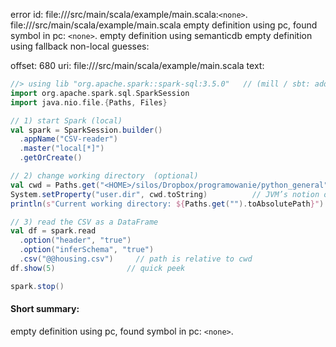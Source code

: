 error id: file://<WORKSPACE>/src/main/scala/example/main.scala:`<none>`.
file://<WORKSPACE>/src/main/scala/example/main.scala
empty definition using pc, found symbol in pc: `<none>`.
empty definition using semanticdb
empty definition using fallback
non-local guesses:

offset: 680
uri: file://<WORKSPACE>/src/main/scala/example/main.scala
text:
```scala
//> using lib "org.apache.spark::spark-sql:3.5.0"   // (mill / sbt: add to build)
import org.apache.spark.sql.SparkSession
import java.nio.file.{Paths, Files}

// 1) start Spark (local)
val spark = SparkSession.builder()
  .appName("CSV-reader")
  .master("local[*]")
  .getOrCreate()

// 2) change working directory  (optional)
val cwd = Paths.get("<HOME>/silos/Dropbox/programowanie/python_general")
System.setProperty("user.dir", cwd.toString)          // JVM’s notion of CWD
println(s"Current working directory: ${Paths.get("").toAbsolutePath}")

// 3) read the CSV as a DataFrame
val df = spark.read
  .option("header", "true")
  .option("inferSchema", "true")
  .csv("@@housing.csv")     // path is relative to cwd
df.show(5)                // quick peek

spark.stop()
```


#### Short summary: 

empty definition using pc, found symbol in pc: `<none>`.